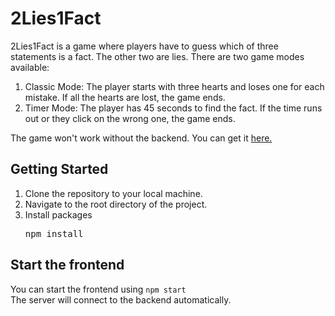 <h1>2Lies1Fact</h1>
2Lies1Fact is a game where players have to guess which of three statements is a fact. The other two are lies.
There are two game modes available:
<ol>
  <li>Classic Mode: The player starts with three hearts and loses one for each mistake. If all the hearts are lost, the game ends.</li>
  <li>Timer Mode: The player has 45 seconds to find the fact. If the time runs out or they click on the wrong one, the game ends.</li>
</ol>
The game won't work without the backend. You can get it <a href="https://github.com/DHBW-N/2Lies1Fact-API">here.</a>

<h2>Getting Started</h2>
<ol>
  <li>Clone the repository to your local machine.</li>
  <li>Navigate to the root directory of the project.</li>
  <li>
    Install packages
    <pre>npm install</pre>
  </li>
</ol>

<h2>Start the frontend</h2>
You can start the frontend using <code>npm start</code> <br>
The server will connect to the backend automatically.
